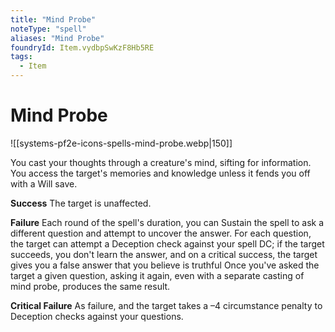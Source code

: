 ```yaml
---
title: "Mind Probe"
noteType: "spell"
aliases: "Mind Probe"
foundryId: Item.vydbpSwKzF8Hb5RE
tags:
  - Item
---
```


# Mind Probe
![[systems-pf2e-icons-spells-mind-probe.webp|150]]

You cast your thoughts through a creature's mind, sifting for information. You access the target's memories and knowledge unless it fends you off with a Will save.

**Success** The target is unaffected.

**Failure** Each round of the spell's duration, you can Sustain the spell to ask a different question and attempt to uncover the answer. For each question, the target can attempt a Deception check against your spell DC; if the target succeeds, you don't learn the answer, and on a critical success, the target gives you a false answer that you believe is truthful Once you've asked the target a given question, asking it again, even with a separate casting of mind probe, produces the same result.

**Critical Failure** As failure, and the target takes a –4 circumstance penalty to Deception checks against your questions.
